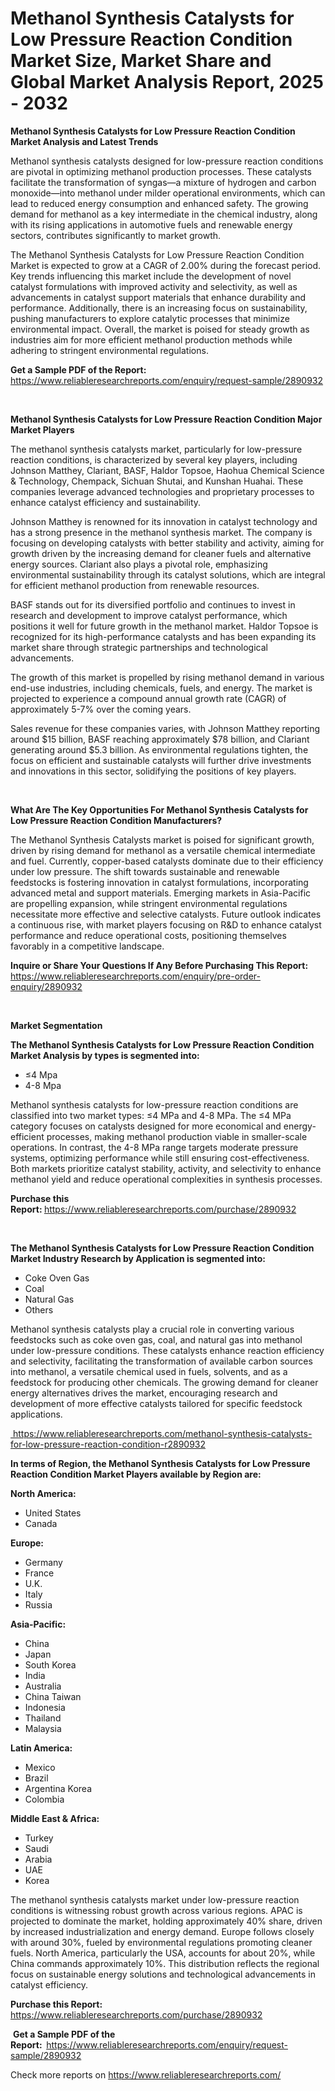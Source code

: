<p><h1>Methanol Synthesis Catalysts for Low Pressure Reaction Condition Market Size, Market Share and Global Market Analysis Report, 2025 - 2032</h1></p><p><strong>Methanol Synthesis Catalysts for Low Pressure Reaction Condition Market Analysis and Latest Trends</strong></p>
<p><p>Methanol synthesis catalysts designed for low-pressure reaction conditions are pivotal in optimizing methanol production processes. These catalysts facilitate the transformation of syngas—a mixture of hydrogen and carbon monoxide—into methanol under milder operational environments, which can lead to reduced energy consumption and enhanced safety. The growing demand for methanol as a key intermediate in the chemical industry, along with its rising applications in automotive fuels and renewable energy sectors, contributes significantly to market growth.</p><p>The Methanol Synthesis Catalysts for Low Pressure Reaction Condition Market is expected to grow at a CAGR of 2.00% during the forecast period. Key trends influencing this market include the development of novel catalyst formulations with improved activity and selectivity, as well as advancements in catalyst support materials that enhance durability and performance. Additionally, there is an increasing focus on sustainability, pushing manufacturers to explore catalytic processes that minimize environmental impact. Overall, the market is poised for steady growth as industries aim for more efficient methanol production methods while adhering to stringent environmental regulations.</p></p>
<p><strong>Get a Sample PDF of the Report:&nbsp;</strong> <a href="https://www.reliableresearchreports.com/enquiry/request-sample/2890932?utm_campaign=3124&utm_medium=2&utm_source=Github&utm_content=ia&utm_term=14032025&utm_id=methanol-synthesis-catalysts-for-low-pressure-reaction-condition">https://www.reliableresearchreports.com/enquiry/request-sample/2890932</a></p>
<p>&nbsp;</p>
<p><strong>Methanol Synthesis Catalysts for Low Pressure Reaction Condition Major Market Players</strong></p>
<p><p>The methanol synthesis catalysts market, particularly for low-pressure reaction conditions, is characterized by several key players, including Johnson Matthey, Clariant, BASF, Haldor Topsoe, Haohua Chemical Science & Technology, Chempack, Sichuan Shutai, and Kunshan Huahai. These companies leverage advanced technologies and proprietary processes to enhance catalyst efficiency and sustainability.</p><p>Johnson Matthey is renowned for its innovation in catalyst technology and has a strong presence in the methanol synthesis market. The company is focusing on developing catalysts with better stability and activity, aiming for growth driven by the increasing demand for cleaner fuels and alternative energy sources. Clariant also plays a pivotal role, emphasizing environmental sustainability through its catalyst solutions, which are integral for efficient methanol production from renewable resources. </p><p>BASF stands out for its diversified portfolio and continues to invest in research and development to improve catalyst performance, which positions it well for future growth in the methanol market. Haldor Topsoe is recognized for its high-performance catalysts and has been expanding its market share through strategic partnerships and technological advancements.</p><p>The growth of this market is propelled by rising methanol demand in various end-use industries, including chemicals, fuels, and energy. The market is projected to experience a compound annual growth rate (CAGR) of approximately 5-7% over the coming years. </p><p>Sales revenue for these companies varies, with Johnson Matthey reporting around $15 billion, BASF reaching approximately $78 billion, and Clariant generating around $5.3 billion. As environmental regulations tighten, the focus on efficient and sustainable catalysts will further drive investments and innovations in this sector, solidifying the positions of key players.</p></p>
<p>&nbsp;</p>
<p><strong>What Are The Key Opportunities For Methanol Synthesis Catalysts for Low Pressure Reaction Condition Manufacturers?</strong></p>
<p><p>The Methanol Synthesis Catalysts market is poised for significant growth, driven by rising demand for methanol as a versatile chemical intermediate and fuel. Currently, copper-based catalysts dominate due to their efficiency under low pressure. The shift towards sustainable and renewable feedstocks is fostering innovation in catalyst formulations, incorporating advanced metal and support materials. Emerging markets in Asia-Pacific are propelling expansion, while stringent environmental regulations necessitate more effective and selective catalysts. Future outlook indicates a continuous rise, with market players focusing on R&D to enhance catalyst performance and reduce operational costs, positioning themselves favorably in a competitive landscape.</p></p>
<p><strong>Inquire or Share Your Questions If Any Before Purchasing This Report:</strong> <a href="https://www.reliableresearchreports.com/enquiry/pre-order-enquiry/2890932?utm_campaign=3124&utm_medium=2&utm_source=Github&utm_content=ia&utm_term=14032025&utm_id=methanol-synthesis-catalysts-for-low-pressure-reaction-condition">https://www.reliableresearchreports.com/enquiry/pre-order-enquiry/2890932</a></p>
<p>&nbsp;</p>
<p><strong>Market Segmentation</strong></p>
<p><strong>The Methanol Synthesis Catalysts for Low Pressure Reaction Condition Market Analysis by types is segmented into:</strong></p>
<p><ul><li>≤4 Mpa</li><li>4-8 Mpa</li></ul></p>
<p><p>Methanol synthesis catalysts for low-pressure reaction conditions are classified into two market types: ≤4 MPa and 4-8 MPa. The ≤4 MPa category focuses on catalysts designed for more economical and energy-efficient processes, making methanol production viable in smaller-scale operations. In contrast, the 4-8 MPa range targets moderate pressure systems, optimizing performance while still ensuring cost-effectiveness. Both markets prioritize catalyst stability, activity, and selectivity to enhance methanol yield and reduce operational complexities in synthesis processes.</p></p>
<p><strong>Purchase this Report:&nbsp;</strong><a href="https://www.reliableresearchreports.com/purchase/2890932?utm_campaign=3124&utm_medium=2&utm_source=Github&utm_content=ia&utm_term=14032025&utm_id=methanol-synthesis-catalysts-for-low-pressure-reaction-condition">https://www.reliableresearchreports.com/purchase/2890932</a></p>
<p>&nbsp;</p>
<p><strong>The Methanol Synthesis Catalysts for Low Pressure Reaction Condition Market Industry Research by Application is segmented into:</strong></p>
<p><ul><li>Coke Oven Gas</li><li>Coal</li><li>Natural Gas</li><li>Others</li></ul></p>
<p><p>Methanol synthesis catalysts play a crucial role in converting various feedstocks such as coke oven gas, coal, and natural gas into methanol under low-pressure conditions. These catalysts enhance reaction efficiency and selectivity, facilitating the transformation of available carbon sources into methanol, a versatile chemical used in fuels, solvents, and as a feedstock for producing other chemicals. The growing demand for cleaner energy alternatives drives the market, encouraging research and development of more effective catalysts tailored for specific feedstock applications.</p></p>
<p><a href="https://www.reliableresearchreports.com/methanol-synthesis-catalysts-for-low-pressure-reaction-condition-r2890932?utm_campaign=3124&utm_medium=2&utm_source=Github&utm_content=ia&utm_term=14032025&utm_id=methanol-synthesis-catalysts-for-low-pressure-reaction-condition">&nbsp;https://www.reliableresearchreports.com/methanol-synthesis-catalysts-for-low-pressure-reaction-condition-r2890932</a></p>
<p><strong>In terms of Region, the Methanol Synthesis Catalysts for Low Pressure Reaction Condition Market Players available by Region are:</strong></p>
<p>
    <p> <strong> North America: </strong>
        <ul>
            <li>United States</li>
            <li>Canada</li>
        </ul>
        </p> 
    <p> <strong> Europe: </strong>
        <ul>
            <li>Germany</li>
            <li>France</li>
            <li>U.K.</li>
            <li>Italy</li>
            <li>Russia</li>
        </ul>
        </p> 
    <p> <strong> Asia-Pacific: </strong>
        <ul>
            <li>China</li>
            <li>Japan</li>
            <li>South Korea</li>
            <li>India</li>
            <li>Australia</li>
            <li>China Taiwan</li>
            <li>Indonesia</li>
            <li>Thailand</li>
            <li>Malaysia</li>
        </ul>
        </p> 
    <p> <strong> Latin America: </strong>
        <ul>
            <li>Mexico</li>
            <li>Brazil</li>
            <li>Argentina Korea</li>
            <li>Colombia</li>
        </ul>
        </p> 
    <p> <strong> Middle East & Africa: </strong>
        <ul>
            <li>Turkey</li>
            <li>Saudi</li>
            <li>Arabia</li>
            <li>UAE</li>
            <li>Korea</li>
        </ul>
    </p>
    </p>
<p><p>The methanol synthesis catalysts market under low-pressure reaction conditions is witnessing robust growth across various regions. APAC is projected to dominate the market, holding approximately 40% share, driven by increased industrialization and energy demand. Europe follows closely with around 30%, fueled by environmental regulations promoting cleaner fuels. North America, particularly the USA, accounts for about 20%, while China commands approximately 10%. This distribution reflects the regional focus on sustainable energy solutions and technological advancements in catalyst efficiency.</p></p>
<p><strong>Purchase this Report: </strong><a href="https://www.reliableresearchreports.com/purchase/2890932?utm_campaign=3124&utm_medium=2&utm_source=Github&utm_content=ia&utm_term=14032025&utm_id=methanol-synthesis-catalysts-for-low-pressure-reaction-condition">https://www.reliableresearchreports.com/purchase/2890932</a></p>
<p>&nbsp;<strong>Get a Sample PDF of the Report:&nbsp;&nbsp;</strong><a href="https://www.reliableresearchreports.com/enquiry/request-sample/2890932?utm_campaign=3124&utm_medium=2&utm_source=Github&utm_content=ia&utm_term=14032025&utm_id=methanol-synthesis-catalysts-for-low-pressure-reaction-condition">https://www.reliableresearchreports.com/enquiry/request-sample/2890932</a></p>
<p><strong></strong></p>
<p>Check more reports on <a href="https://www.reliableresearchreports.com/?utm_campaign=3124&utm_medium=2&utm_source=Github&utm_content=ia&utm_term=14032025&utm_id=methanol-synthesis-catalysts-for-low-pressure-reaction-condition">https://www.reliableresearchreports.com/</a></p>